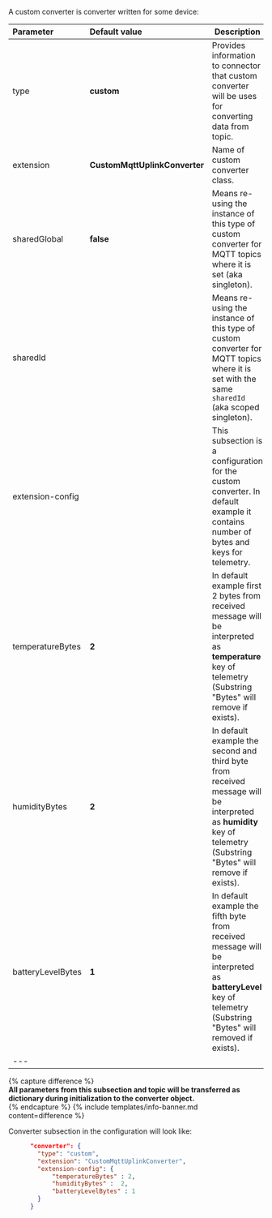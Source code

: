 A custom converter is converter written for some device:



|**Parameter**|**Default value**|**Description**|
|:-|:-|-
| type                        | **custom**                      | Provides information to connector that custom converter will be uses for converting data from topic.                                                                      |
| extension                   | **CustomMqttUplinkConverter**   | Name of custom converter class.                                                                                                                                           |
| sharedGlobal                | **false**                       | Means re-using the instance of this type of custom converter for MQTT topics where it is set (aka singleton).                                                                      |
| sharedId                    |                                 | Means re-using the instance of this type of custom converter for MQTT topics where it is set with the same `sharedId` (aka scoped singleton).                                                                      |
| extension-config            |                                 | This subsection is a configuration for the custom converter. In default example it contains number of bytes and keys for telemetry.                                       |
| temperatureBytes            | **2**                           | In default example first 2 bytes from received message will be interpreted as **temperature** key of telemetry (Substring "Bytes" will remove if exists).                 |
| humidityBytes               | **2**                           | In default example the second and third byte from received message will be interpreted as **humidity** key of telemetry (Substring "Bytes" will remove if exists).        |
| batteryLevelBytes           | **1**                           | In default example the fifth byte from received message will be interpreted as **batteryLevel** key of telemetry (Substring "Bytes" will removed if exists).              |
|--- 

{% capture difference %}
<br>
**All parameters from this subsection and topic will be transferred as dictionary during initialization to the converter object.**  
{% endcapture %}
{% include templates/info-banner.md content=difference %}


Converter subsection in the configuration will look like:
```json
      "converter": {
        "type": "custom",
        "extension": "CustomMqttUplinkConverter",
        "extension-config": {
            "temperatureBytes" : 2,
            "humidityBytes" :  2,
            "batteryLevelBytes" : 1
        }
      }
```
